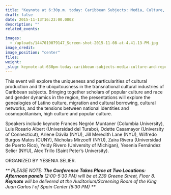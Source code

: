 ```yaml
---
title: "Keynote at 6:30p.m. today: Caribbean Subjects: Media, Culture, and Representation November 13 2:00pm - 8:00pm "
draft: false
date: 2015-11-13T16:23:00.000Z
description: ""
related_events:

images:
  - /uploads/1447019079147_Screen-shot-2015-11-08-at-4.41.13-PM.jpg
image_credit:
image_position: "center"
files:
weight:
_slug: keynote-at-630pm-today-caribbean-subjects-media-culture-and-representation-november-13-200pm-800pm
---
```


This event will explore the uniqueness and particularities of cultural production and the ubiquitousness in the transnational cultural industries of Caribbean subjects. Bringing together scholars of popular culture and race and gender dynamics in the region, the presentations will explore the genealogies of Latino culture, migration and cultural borrowing, cultural networks, and the tensions between national identities and cosmopolitanism, high culture and popular culture.

Speakers include keynote Frances Negrón Muntaner (Columbia University), Luis Rosario Albert (Universidad del Turabo), Odette Casamayor (University of Connecticut), Arlene Dávila (NYU), Jill Meredith Lane (NYU), Wilfredo Burgos Matos (CUNY), Nicholas Mirzoeff (NYU), Zaira Rivera (Universidad de Puerto Rico), Yeidy Rivero (University of Michigan), Yesenia Fernández Selier (NYU), Alex Trillo (Saint Peter’s University).

ORGANIZED BY YESENIA SELIER.

_** PLEASE NOTE: **The Conference Takes Place at Two Locations:** **Afternoon panels** (2:00-5:30 _PM)_ will be at 239 Greene Street, Floor 8\. **Keynote** will be delivered at the Auditorium/Screening Room of the King Juan Carlos I of Spain Center [](http://www.nyu.edu/kjc/#)(6:30 PM) **_

